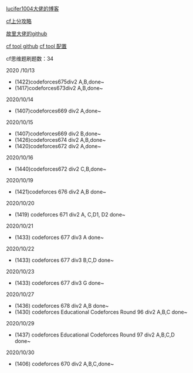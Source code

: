 [lucifer1004大佬的博客](https://cp-wiki.vercel.app/tutorial/codeforces/#%E5%BF%AB%E6%8D%B7%E5%AF%BC%E8%88%AA)

[cf上分攻略](https://codeforces.com/blog/entry/53341)

[故里大佬的github](https://github.com/wangdh15/Codeforces_Solution)

[cf tool github](https://github.com/xalanq/cf-tool#installation)
[cf tool 配置](http://www.mamicode.com/info-detail-2873321.html)



cf思维题刷题数：34

2020 /10/13 
- (1422)codeforces675div2 A,B,done~ 
- (1417)codeforces673div2 A,B,done~

2020/10/14
- (1407)codeforces669 div2 A,done~

2020/10/15
- (1407)codeforces669 div2 B,done~
- (1426)codeforces674 div2 A,B,done~
- (1420)codeforces672 div2 A,done~

2020/10/16
- (1440)codeforces672 div2 C,B,done~

2020/10/19
- (1421)codeforces 676 div2 A,B done~

2020/10/20
- (1419) codeforces 671 div2 A, C,D1, D2 done~

2020/10/21
- (1433) codeforces 677 div3 A done~

2020/10/22
- (1433) codeforces 677 div3 B,C,D done~

2020/10/23
- (1433) codeforces 677 div3 G done~

2020/10/27
- (1436) codeforces 678 div2 A,B done~
- (1430) codeforces Educational Codeforces Round 96 div2 A,B,C done~

2020/10/29
- (1437) codeforces Educational Codeforces Round 97 div2 A,B,C,D done~

2020/10/30
- (1406) codeforces 670 div2 A,B,C,done~
